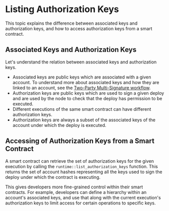# Listing Authorization Keys

<head>
  <meta name="robots" content="noindex, nofollow" />
</head>

This topic explains the difference between associated keys and authorization keys, and how to access authorization keys from a smart contract.

## Associated Keys and Authorization Keys
Let's understand the relation between associated keys and authorization keys.

- Associated keys are public keys which are associated with a given account.  To understand more about associated keys and how they are linked to an account, see the [Two-Party Multi-Signature workflow](../resources/advanced/two-party-multi-sig.md).
- Authorization keys are public keys which are used to sign a given deploy and are used by the node to check that the deploy has permission to be executed.
- Different executions of the same smart contract can have different authorization keys.
- Authorization keys are always a subset of the associated keys of the account under which the deploy is executed.

## Accessing of Authorization Keys from a Smart Contract
A smart contract can retrieve the set of authorization keys for the given execution by calling the `runtime::list_authorization_keys` function. This returns the set of account hashes representing all the keys used to sign the deploy under which the contract is executing.

This gives developers more fine-grained control within their smart contracts. For example, developers can define a hierarchy within an account's associated keys, and use that along with the current execution's authorization keys to limit access for certain operations to specific keys.

